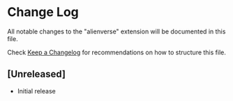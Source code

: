 # Change Log

All notable changes to the "alienverse" extension will be documented in this file.

Check [Keep a Changelog](http://keepachangelog.com/) for recommendations on how to structure this file.

## [Unreleased]

- Initial release

